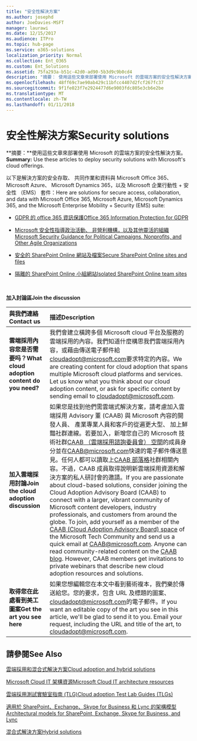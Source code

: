 ```yaml
---
title: "安全性解決方案"
ms.author: josephd
author: JoeDavies-MSFT
manager: laurawi
ms.date: 12/15/2017
ms.audience: ITPro
ms.topic: hub-page
ms.service: o365-solutions
localization_priority: Normal
ms.collection: Ent_O365
ms.custom: Ent_Solutions
ms.assetid: 75fa293a-b51c-42d0-ad90-5b3d9c9b0cd4
description: "摘要： 使用這些文章來部署使用 Microsoft 的雲端方案的安全性解決方案。"
ms.openlocfilehash: 48ff69c7ae90ab429c11bfcc4407d2fcf267fc37
ms.sourcegitcommit: 9f1fe023f7e2924477d6e9003fdc805e3cb6e2be
ms.translationtype: MT
ms.contentlocale: zh-TW
ms.lasthandoff: 01/11/2018
---
```

# <a name="security-solutions"></a><span data-ttu-id="852fb-103">安全性解決方案</span><span class="sxs-lookup"><span data-stu-id="852fb-103">Security solutions</span></span>

 <span data-ttu-id="852fb-104">**摘要：**使用這些文章來部署使用 Microsoft 的雲端方案的安全性解決方案。</span><span class="sxs-lookup"><span data-stu-id="852fb-104">**Summary:** Use these articles to deploy security solutions with Microsoft's cloud offerings.</span></span>
  
<span data-ttu-id="852fb-105">以下是解決方案的安全存取、 共同作業和資料與 Microsoft Office 365、 Microsoft Azure、 Microsoft Dynamics 365，以及 Microsoft 企業行動性 + 安全性 （EMS） 套件：</span><span class="sxs-lookup"><span data-stu-id="852fb-105">Here are solutions for secure access, collaboration, and data with Microsoft Office 365, Microsoft Azure, Microsoft Dynamics 365, and the Microsoft Enterprise Mobility + Security (EMS) suite:</span></span>

- [<span data-ttu-id="852fb-106">GDPR 的 office 365 資訊保護</span><span class="sxs-lookup"><span data-stu-id="852fb-106">Office 365 Information Protection for GDPR</span></span>](office-365-information-protection-for-gdpr.md)
  
- [<span data-ttu-id="852fb-107">Microsoft 安全性指導政治活動、 非營利機構，以及其他靈活的組織</span><span class="sxs-lookup"><span data-stu-id="852fb-107">Microsoft Security Guidance for Political Campaigns, Nonprofits, and Other Agile Organizations</span></span>](microsoft-security-guidance-for-political-campaigns-nonprofits-and-other-agile-o.md)
    
- [<span data-ttu-id="852fb-108">安全的 SharePoint Online 網站及檔案</span><span class="sxs-lookup"><span data-stu-id="852fb-108">Secure SharePoint Online sites and files</span></span>](secure-sharepoint-online-sites-and-files.md)
    
- [<span data-ttu-id="852fb-109">隔離的 SharePoint Online 小組網站</span><span class="sxs-lookup"><span data-stu-id="852fb-109">Isolated SharePoint Online team sites</span></span>](isolated-sharepoint-online-team-sites.md)
<br/>
    
<span data-ttu-id="852fb-110">**加入討論區**</span><span class="sxs-lookup"><span data-stu-id="852fb-110">**Join the discussion**</span></span>

|<span data-ttu-id="852fb-111">**與我們連絡**</span><span class="sxs-lookup"><span data-stu-id="852fb-111">**Contact us**</span></span>|<span data-ttu-id="852fb-112">**描述**</span><span class="sxs-lookup"><span data-stu-id="852fb-112">**Description**</span></span>|
|:-----|:-----|
|<span data-ttu-id="852fb-113">**雲端採用內容您是否需要吗？**</span><span class="sxs-lookup"><span data-stu-id="852fb-113">**What cloud adoption content do you need?**</span></span> <br/> |<span data-ttu-id="852fb-p101">我們會建立橫跨多個 Microsoft cloud 平台及服務的雲端採用的內容。我們知道什麼構思我們雲端採用內容，或藉由傳送電子郵件給[cloudadopt@microsoft.com](mailto:cloudadopt@microsoft.com?Subject=[Cloud%20Adoption%20Content%20Feedback]:%20)要求特定的內容。</span><span class="sxs-lookup"><span data-stu-id="852fb-p101">We are creating content for cloud adoption that spans multiple Microsoft cloud platforms and services. Let us know what you think about our cloud adoption content, or ask for specific content by sending email to [cloudadopt@microsoft.com](mailto:cloudadopt@microsoft.com?Subject=[Cloud%20Adoption%20Content%20Feedback]:%20).  </span></span><br/> |
|<span data-ttu-id="852fb-116">**加入雲端採用討論**</span><span class="sxs-lookup"><span data-stu-id="852fb-116">**Join the cloud adoption discussion**</span></span> <br/> |<span data-ttu-id="852fb-p102">如果您是找到他們需雲端式解決方案，請考慮加入雲端採用 Advisory 董 (CAAB) 與 Microsoft 內容的開發人員、 產業專業人員和客戶的從遍更大型、 加上鮮豔社群連線。若要加入，新增您自己的 Microsoft 技術社群[CAAB （雲端採用諮詢委員會） 空間](https://aka.ms/caab)的成員身分並在[CAAB@microsoft.com](mailto:caab@microsoft.com?Subject=I%20just%20joined%20the%20Cloud%20Adoption%20Advisory%20Board!)快速的電子郵件傳送意見。任何人都可以讀取上[CAAB 部落格](https://blogs.technet.com/b/solutions_advisory_board/)社群相關內容。不過，CAAB 成員取得說明新雲端採用資源和解決方案的私人研討會的邀請。</span><span class="sxs-lookup"><span data-stu-id="852fb-p102">If you are passionate about cloud-based solutions, consider joining the Cloud Adoption Advisory Board (CAAB) to connect with a larger, vibrant community of Microsoft content developers, industry professionals, and customers from around the globe. To join, add yourself as a member of the [CAAB (Cloud Adoption Advisory Board) space](https://aka.ms/caab) of the Microsoft Tech Community and send us a quick email at [CAAB@microsoft.com](mailto:caab@microsoft.com?Subject=I%20just%20joined%20the%20Cloud%20Adoption%20Advisory%20Board!). Anyone can read community-related content on the [CAAB blog](https://blogs.technet.com/b/solutions_advisory_board/). However, CAAB members get invitations to private webinars that describe new cloud adoption resources and solutions.  </span></span><br/> |
|<span data-ttu-id="852fb-120">**取得您在此處看到美工圖案**</span><span class="sxs-lookup"><span data-stu-id="852fb-120">**Get the art you see here**</span></span> <br/> |<span data-ttu-id="852fb-p103">如果您想編輯您在本文中看到藝術複本，我們樂於傳送給您。您的要求，包含 URL 及標題的圖案、 [cloudadopt@microsoft.com](mailto:cloudadopt@microsoft.com?subject=[Art%20Request]:%20)的電子郵件。</span><span class="sxs-lookup"><span data-stu-id="852fb-p103">If you want an editable copy of the art you see in this article, we'll be glad to send it to you. Email your request, including the URL and title of the art, to [cloudadopt@microsoft.com](mailto:cloudadopt@microsoft.com?subject=[Art%20Request]:%20).  </span></span><br/> |
   
## <a name="see-also"></a><span data-ttu-id="852fb-123">請參閱</span><span class="sxs-lookup"><span data-stu-id="852fb-123">See Also</span></span>

[<span data-ttu-id="852fb-124">雲端採用和混合式解決方案</span><span class="sxs-lookup"><span data-stu-id="852fb-124">Cloud adoption and hybrid solutions</span></span>](cloud-adoption-and-hybrid-solutions.md)
  
[<span data-ttu-id="852fb-125">Microsoft Cloud IT 架構資源</span><span class="sxs-lookup"><span data-stu-id="852fb-125">Microsoft Cloud IT architecture resources</span></span>](microsoft-cloud-it-architecture-resources.md)
  
[<span data-ttu-id="852fb-126">雲端採用測試實驗室指南 (TLG)</span><span class="sxs-lookup"><span data-stu-id="852fb-126">Cloud adoption Test Lab Guides (TLGs)</span></span>](cloud-adoption-test-lab-guides-tlgs.md)
  
[<span data-ttu-id="852fb-127">適用於 SharePoint、Exchange、Skype for Business 和 Lync 的架構模型</span><span class="sxs-lookup"><span data-stu-id="852fb-127">Architectural models for SharePoint, Exchange, Skype for Business, and Lync</span></span>](architectural-models-for-sharepoint-exchange-skype-for-business-and-lync.md)
  
[<span data-ttu-id="852fb-128">混合式解決方案</span><span class="sxs-lookup"><span data-stu-id="852fb-128">Hybrid solutions</span></span>](hybrid-solutions.md)


